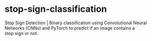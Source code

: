 # stop-sign-classification
Stop Sign Detection | Binary classification using Convolutional Neural Networks (CNNs) and PyTorch to predict if an image contains a stop sign or not. 
